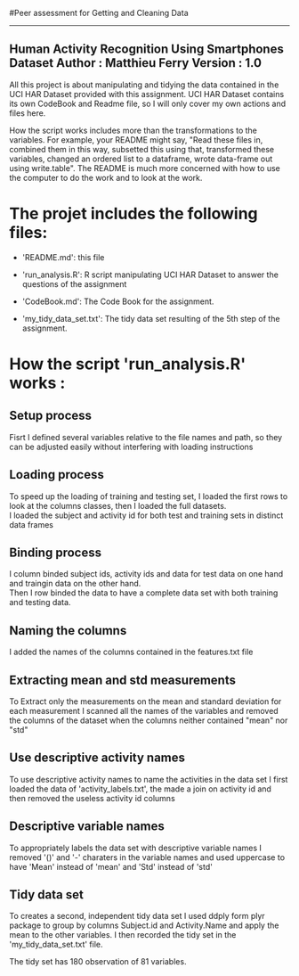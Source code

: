 #Peer assessment for Getting and Cleaning Data

------------  
Human Activity Recognition Using Smartphones Dataset
Author : Matthieu Ferry
Version : 1.0
------------  

All this project is about manipulating and tidying the data contained in the UCI HAR Dataset provided with this assignment.
UCI HAR Dataset contains its own CodeBook and Readme file, so I will only cover my own actions and files here.

How the script works includes more than the transformations to the variables. For example, your README might say, "Read these files in, combined them in this way, subsetted this using that, transformed these variables, changed an ordered list to a dataframe, wrote data-frame out using write.table". The README is much more concerned with how to use the computer to do the work and to look at the work.


The projet includes the following files:
=========================================

- 'README.md': this file

- 'run_analysis.R': R script manipulating UCI HAR Dataset to answer the questions of the assignment

- 'CodeBook.md': The Code Book for the assignment.

- 'my_tidy_data_set.txt': The tidy data set resulting of the 5th step of the assignment.

How the script 'run_analysis.R' works :
=========================================

Setup process
--------------
Fisrt I defined several variables relative to the file names and path, so they can be adjusted easily without interfering with loading instructions

Loading process
--------------
To speed up the loading of training and testing set, I loaded the first rows to look at the columns classes, then I loaded the full datasets.  
I loaded the subject and activity id for both test and training sets in distinct data frames 

Binding process
--------------
I column binded subject ids, activity ids and data for test data on one hand and traingin data on the other hand.  
Then I row binded the data to have a complete data set with both training and testing data.

Naming the columns
--------------
I added the names of the columns contained in the features.txt file

Extracting mean and std measurements
--------------
To Extract only the measurements on the mean and standard deviation for each measurement I scanned all the names of the variables and removed the columns of the dataset when the columns neither contained "mean" nor "std"

Use descriptive activity names
--------------
To use descriptive activity names to name the activities in the data set I first loaded the data of 'activity_labels.txt', the made a join on activity id and then removed the useless activity id columns

Descriptive variable names
--------------
To appropriately labels the data set with descriptive variable names I removed '()' and '-' charaters in the variable names and used uppercase to have 'Mean' instead of 'mean' and 'Std' instead of 'std'

Tidy data set
--------------
To creates a second, independent tidy data set I used ddply form plyr package to group by columns Subject.id and Activity.Name and apply the mean to the other variables.
I then recorded the tidy set in the 'my_tidy_data_set.txt' file.

The tidy set has 180 observation of 81 variables.
